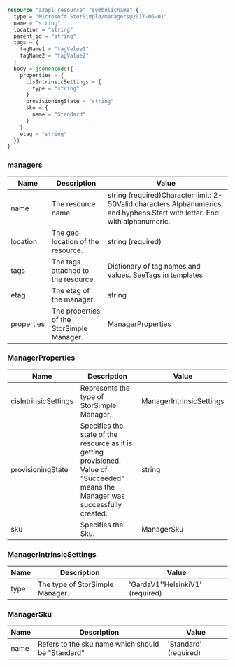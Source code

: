 ```terraform
resource "azapi_resource" "symbolicname" {
  type = "Microsoft.StorSimple/managers@2017-06-01"
  name = "string"
  location = "string"
  parent_id = "string"
  tags = {
    tagName1 = "tagValue1"
    tagName2 = "tagValue2"
  }
  body = jsonencode({
    properties = {
      cisIntrinsicSettings = {
        type = "string"
      }
      provisioningState = "string"
      sku = {
        name = "Standard"
      }
    }
    etag = "string"
  })
}

```

### managers

| Name | Description | Value |
|-|-|-|
| name | The resource name | string (required)Character limit: 2-50Valid characters:Alphanumerics and hyphens.Start with letter. End with alphanumeric. |
| location | The geo location of the resource. | string (required) |
| tags | The tags attached to the resource. | Dictionary of tag names and values. SeeTags in templates |
| etag | The etag of the manager. | string |
| properties | The properties of the StorSimple Manager. | ManagerProperties |


### ManagerProperties

| Name | Description | Value |
|-|-|-|
| cisIntrinsicSettings | Represents the type of StorSimple Manager. | ManagerIntrinsicSettings |
| provisioningState | Specifies the state of the resource as it is getting provisioned. Value of "Succeeded" means the Manager was successfully created. | string |
| sku | Specifies the Sku. | ManagerSku |


### ManagerIntrinsicSettings

| Name | Description | Value |
|-|-|-|
| type | The type of StorSimple Manager. | 'GardaV1''HelsinkiV1' (required) |


### ManagerSku

| Name | Description | Value |
|-|-|-|
| name | Refers to the sku name which should be "Standard" | 'Standard' (required) |



